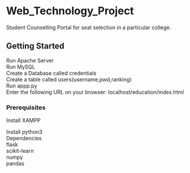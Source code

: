 # Web_Technology_Project
Student Counselling Portal for seat selection in a particular college.

## Getting Started
Run Apache Server <br/>
Run MySQL <br/>
  Create a Database called credentials<br/>
  Create a table called users(username,pwd,ranking)<br/>
Run appp.py<br/>
Enter the following URL on your browser: localhost/education/index.html 

### Prerequisites
Install XAMPP

Install python3<br/>
  Dependencies<br/>
    flask<br/>
    scikit-learn<br/>
    numpy<br/>
    pandas<br/>


